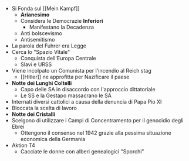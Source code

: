 - Si Fonda sul [[Mein Kampf]]
	- **Arianesimo**
	- Considera le Democrazie **Inferiori**
		- Manifestano la Decadenza
	- Anti bolscevismo
	- Antisemitismo
- La parola del Fuhrer era Legge
- Cerca lo "Spazio Vitale"
	- Conquista dell'Europa Centrale
	- Slavi e URSS
- Viene incolpato un Comunista per l'incendio al Reich stag
	- [[Hitler]] ne approfitta per Nazificare il paese
- **Notte dei Lunghi Coltelli**
	- Capo delle SA in disaccordo con l'approccio dittatoriale
	- Le SS e la Gestapo massacrano le SA
- Internati diversi cattolici a causa della denuncia di Papa Pio XI
- Bloccata la scelta di lavoro
- **Notte dei Cristalli**
- Scelgono di utilizzare i Campi di Concentramento per il genocidio degli Ebrei
	- Ottengono il consenso nel 1942 grazie alla pessima situazione economica della Germania
- Aktion T4
	- Cacciate le donne con alberi genealogici "Sporchi"
